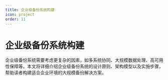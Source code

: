 ```yaml
---
title: 企业级备份系统构建
icon: project
order: 11
---
```


# 企业级备份系统构建

企业级备份系统需要考虑更复杂的因素，如多系统协同、大规模数据处理、高可用性保障等。本文将详细介绍企业级备份系统的设计原则、架构模型以及实施步骤，帮助读者构建适合企业环境的大规模备份解决方案。
